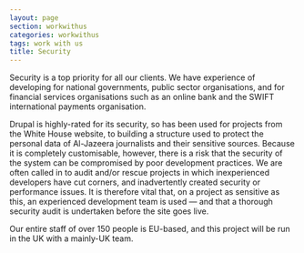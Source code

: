 ```yaml
---
layout: page
section: workwithus
categories: workwithus
tags: work with us
title: Security
---
```


Security is a top priority for all our clients. We have experience of developing for national governments, public sector organisations, and for financial services organisations such as an online bank and the SWIFT international payments organisation.

Drupal is highly-rated for its security, so has been used for projects from the White House website, to building a structure used to protect the personal data of Al-Jazeera journalists and their sensitive sources. Because it is completely customisable, however, there is a risk that the security of the system can be compromised by poor development practices. We are often called in to audit and/or rescue projects in which inexperienced developers have cut corners, and inadvertently created security or performance issues. It is therefore vital that, on a project as sensitive as this, an experienced development team is used — and that a thorough security audit is undertaken before the site goes live.

Our entire staff of over 150 people is EU-based, and this project will be run in the UK with a mainly-UK team. 
